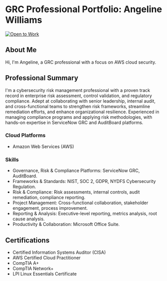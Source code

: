 # GRC Professional Portfolio: Angeline Williams

[![Open to Work](https://img.shields.io/badge/Open%20to%20Work-brightgreen)](https://www.linkedin.com/in/angeline-williams/)


## About Me
Hi, I'm Angeline, a GRC professional with a focus on AWS cloud security.

## Professional Summary
I'm a cybersecurity risk management professional with a proven track record in enterprise risk assessment, control validation, and regulatory compliance. Adept at collaborating with senior leadership, internal audit, and cross-functional teams to strengthen risk frameworks, streamline remediation efforts, and enhance organizational resilience. Experienced in managing compliance programs and applying risk methodologies, with hands-on expertise in ServiceNow GRC and AuditBoard platforms.

### Cloud Platforms
- Amazon Web Services (AWS)

### Skills
- Governance, Risk & Compliance Platforms: ServiceNow GRC, AuditBoard.
- Frameworks & Standards: NIST, SOC 2, GDPR, NYDFS Cybersecurity Regulation.
- Risk & Compliance: Risk assessments, internal controls, audit remediation, compliance reporting.
- Project Management: Cross-functional collaboration, stakeholder engagement, process improvement.
- Reporting & Analysis: Executive-level reporting, metrics analysis, root cause analysis.
- Productivity & Collaboration: Microsoft Office Suite.

## Certifications

- Certified Information Systems Auditor (CISA)
- AWS Certified Cloud Practitioner
- CompTIA A+
- CompTIA Network+
- LPI Linux Essentials Certificate
